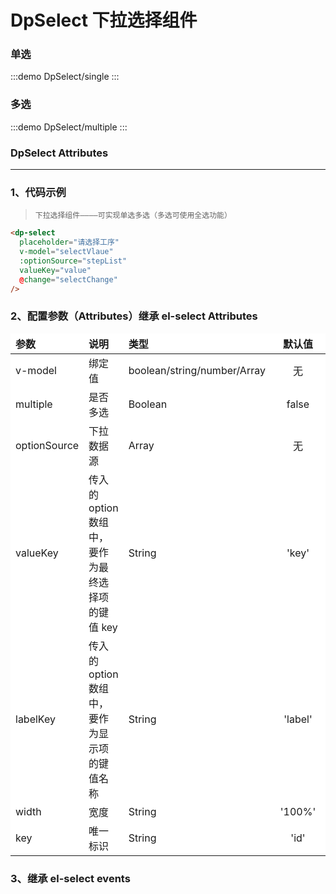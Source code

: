# DpSelect 下拉选择组件

### 单选

:::demo
DpSelect/single
:::

### 多选

:::demo
DpSelect/multiple
:::

### DpSelect Attributes

---

### 1、代码示例

> `下拉选择组件————可实现单选多选（多选可使用全选功能）`

```html
<dp-select
  placeholder="请选择工序"
  v-model="selectVlaue"
  :optionSource="stepList"
  valueKey="value"
  @change="selectChange"
/>
```

### 2、配置参数（Attributes）继承 el-select Attributes

| 参数         | 说明                                             | 类型                           |   默认值  |
| :----------- | :----------------------------------------------- | :-----------------------------|  :----------:  |
| v-model      | 绑定值                                           | boolean/string/number/Array    |       无  |
| multiple     | 是否多选                                         | Boolean                        |    false  |
| optionSource | 下拉数据源                                       | Array                          |       无  |
| valueKey     | 传入的 option 数组中，要作为最终选择项的键值 key  | String                         |    'key'  |
| labelKey     | 传入的 option 数组中，要作为显示项的键值名称      | String                         |  'label'  |
| width        | 宽度                                             | String                         |    '100%'  |
| key          | 唯一标识                                         | String                         |      'id'  |

### 3、继承 el-select events

<style>
  td, th {
    border: none !important;
  }
  tr {
    background-color: #fff !important;
  }

  table th:nth-of-type(4) {
    width: 6em;
  }
</style>
